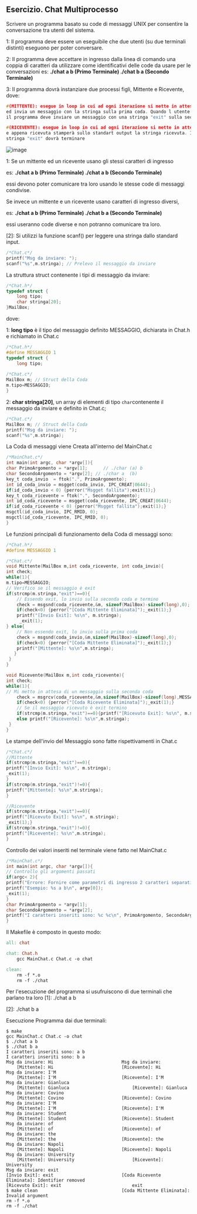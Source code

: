 ## Esercizio. Chat Multiprocesso

Scrivere un programma basato su code di messaggi UNIX per consentire la conversazione tra utenti del sistema. 

1: Il programma deve essere un eseguibile che due utenti (su due terminali distinti) eseguono per poter conversare.

2: Il programma deve accettare in ingresso dalla linea di comando una coppia di caratteri da utilizzare
come identificativi delle code da usare per le conversazioni
es: **./chat a b (Primo Terminale)  ./chat b a (Secondo Terminale)**

3: Il programma dovrà instanziare due processi figli, Mittente e Ricevente, dove:

```c
#(MITTENTE): esegue in loop in cui ad ogni iterazione si mette in attesa di una stringa dallo standart input
ed invia un messaggio con la stringa sulla prima coda. Quando l utente inserisce "exit"
il programma deve inviare un messaggio con una stringa "exit" sulla seconda coda e terminare

#(RICEVENTE): esegue in loop in cui ad ogni iterazione si mette in attesa di un messaggio dalla seconda coda
e appena ricevuta stamperà sullo standart output la stringa ricevuta. In caso di ricezione della 
stringa "exit" dovrà terminare
```

![image](https://user-images.githubusercontent.com/93724872/143234187-26364783-5594-4445-8d3f-ae21bb58ab60.png)

1: Se un mittente ed un ricevente usano gli stessi caratteri di ingresso

es: **./chat a b (Primo Terminale)  ./chat a b (Secondo Terminale)**

essi devono poter comunicare tra loro usando le stesse code di messaggi condivise. 

Se invece un mittente e un ricevente usano caratteri di ingresso diversi,

es: **./chat a b (Primo Terminale)  ./chat b a (Secondo Terminale)**

essi useranno code diverse e non potranno comunicare tra loro. 
     
[2]: Si utilizzi la funzione scanf() per leggere una stringa dallo standard input.

```c
/*Chat.c*/
printf("Msg da inviare: ");	
scanf("%s",m.stringa); // Prelevo il messaggio da inviare		
```

La struttura struct contenente i tipi di messaggio da inviare:

```c
/*Chat.h*/
typedef struct {
	long tipo;		
	char stringa[20];	
}MailBox;
```

dove:

1: **long tipo** è il tipo del messaggio definito MESSAGGIO, dichiarata in Chat.h e richiamato in Chat.c

```c
/*Chat.h*/
#define MESSAGGIO 1
typedef struct {
	long tipo;
	
/*Chat.c*/
MailBox m; // Struct della Coda
m.tipo=MESSAGGIO;
}

```

2: **char stringa[20]**, un array di elementi di tipo ``char``contenente il messaggio da inviare e definito in Chat.c;

```c
/*Chat.c*/ 
MailBox m; // Struct della Coda
printf("Msg da inviare: ");				
scanf("%s",m.stringa);
```

La Coda di messaggi viene Creata all'interno del MainChat.c

```c
/*MainChat.c*/ 
int main(int argc, char *argv[]){
char PrimoArgomento = *argv[1];      // ./char (a) b
char SecondoArgomento = *argv[2]; // ./char a  (b)
key_t coda_invio  = ftok(".", PrimoArgomento);
int id_coda_invio = msgget(coda_invio, IPC_CREAT|0644);
if(id_coda_invio < 0) {perror("Msgget fallita");exit(1);}
key_t coda_ricevente = ftok(".", SecondoArgomento);
int id_coda_ricevente = msgget(coda_ricevente, IPC_CREAT|0644);
if(id_coda_ricevente < 0) {perror("Msgget fallita");exit(1);}
msgctl(id_coda_invio, IPC_RMID, 0);
msgctl(id_coda_ricevente, IPC_RMID, 0);
}
```

Le funzioni principali di funzionamento della Coda di messaggi sono:

```c
/*Chat.h*/
#define MESSAGGIO 1

/*Chat.c*/
void Mittente(MailBox m,int coda_ricevente, int coda_invio){
int check;
while(1){
m.tipo=MESSAGGIO;
// Verifico se il messaggio è exit
if(strcmp(m.stringa,"exit")==0){
	// Essendo exit, lo invio sulla seconda coda e termino
	check = msgsnd(coda_ricevente,&m, sizeof(MailBox)-sizeof(long),0);
	if(check<0) {perror("[Coda Mittente Eliminata]");_exit(1);}
	printf("[Invio Exit]: %s\n", m.stringa);
     _exit(1);
} else{
	// Non essendo exit, lo invio sulla prima coda
	check = msgsnd(coda_invio,&m,sizeof(MailBox)-sizeof(long),0);
    if(check<0) {perror("[Coda Mittente Eliminata]");_exit(1);}
	printf("[Mittente]: %s\n",m.stringa);
   }
 }
}

void Ricevente(MailBox m,int coda_ricevente){
int check;
while(1){
// Mi metto in attesa di un messaggio sulla seconda coda
	check = msgrcv(coda_ricevente,&m,sizeof(MailBox)-sizeof(long),MESSAGGIO,0);
	if(check<0) {perror("[Coda Ricevente Eliminata]");_exit(1);}
	// Se il messaggio ricevuto è exit termino
	if(strcmp(m.stringa,"exit")==0){printf("[Ricevuto Exit]: %s\n", m.stringa); _exit(1);}    
	else printf("[Ricevente]: %s\n",m.stringa);		
 }
}
```

Le stampe dell'invio del Messaggio sono fatte rispettivamenti in Chat.c

```c
/*Chat.c*/
//Mittente
if(strcmp(m.stringa,"exit")==0){
printf("[Invio Exit]: %s\n", m.stringa);
_exit(1);
}
if(strcmp(m.stringa,"exit")!=0){
printf("[Mittente]: %s\n",m.stringa);
}

//Ricevente
if(strcmp(m.stringa,"exit")==0){
printf("[Ricevuto Exit]: %s\n", m.stringa); 
_exit(1);}    
if(strcmp(m.stringa,"exit")!=0){
printf("[Ricevente]: %s\n",m.stringa);
}
```


Controllo dei valori inseriti nel terminale viene fatto nel MainChat.c

```c
/*MainChat.c*/
int main(int argc, char *argv[]){
// Controllo gli argomenti passati
if(argc< 2){
printf("Errore: Fornire come parametri di ingresso 2 caratteri separati da spazio\n");
printf("Esempio: %s a b\n", argv[0]);
_exit(1);
}
char PrimoArgomento = *argv[1];
char SecondoArgomento = *argv[2];
printf("I caratteri inseriti sono: %c %c\n", PrimoArgomento, SecondoArgomento);
}
```

Il Makefile è composto in questo modo: 

```Makefile
all: chat

chat: Chat.h
	gcc MainChat.c Chat.c -o chat 

clean:
	rm -f *.o
	rm -f ./chat
```

Per l'esecuzione del programma si usufruiscono di due terminali che parlano tra loro
[1]: ./chat a b

[2]: ./chat b a

Esecuzione Programma dai due terminali:
```[1] console                                                                [2] console
$ make                                                                            
gcc MainChat.c Chat.c -o chat                                       
$ ./chat a b                                                            $ ./chat b a 
I caratteri inseriti sono: a b                                          I caratteri inseriti sono: b a
Msg da inviare: Hi							Msg da inviare:
	[Mittente]: Hi							[Ricevente]: Hi
Msg da inviare: I'M															
	[Mittente]: I'M							[Ricevente]: I'M
Msg da inviare: Gianluca												
	[Mittente]: Gianluca						[Ricevente]: Gianluca
Msg da inviare: Covino													
	[Mittente]: Covino						[Ricevente]: Covino
Msg da inviare: I'M															
	[Mittente]: I'M							[Ricevente]: I'M		
Msg da inviare: Student												
	[Mittente]: Student						[Ricevente]: Student
Msg da inviare: of 															
	[Mittente]: of							[Ricevente]: of
Msg da inviare: the 
	[Mittente]: the							[Ricevente]: the	
Msg da inviare: Napoli
	[Mittente]: Napoli						[Ricevente]: Napoli
Msg da inviare: University
	[Mittente]: University						[Ricevente]: University
Msg da inviare: exit
[Invio Exit]: exit							[Coda Ricevente Eliminata]: Identifier removed
[Ricevuto Exit]: exit							exit
$ make clean								[Coda Mittente Eliminata]: Invalid argument
rm -f *.o
rm -f ./chat
```

